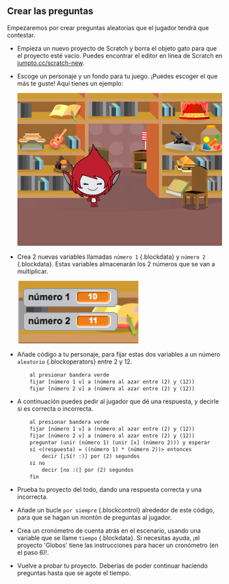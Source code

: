 ## Crear las preguntas

Empezaremos por crear preguntas aleatorias que el jugador tendrá que contestar.



+ Empieza un nuevo proyecto de Scratch y borra el objeto gato para que el proyecto esté vacío. Puedes encontrar el editor en línea de Scratch en <a href="http://jumpto.cc/scratch-new">jumpto.cc/scratch-new</a>.

+ Escoge un personaje y un fondo para tu juego. ¡Puedes escoger el que más te guste! Aquí tienes un ejemplo:

	![screenshot](images/brain-setting.png)

+ Crea 2 nuevas variables llamadas `número 1` {.blockdata} y `número 2` {.blockdata}. Estas variables almacenarán los 2 números que se van a multiplicar.

	![screenshot](images/brain-variables.png)

+ Añade código a tu personaje, para fijar estas dos variables a un número `aleatorio` {.blockoperators} entre 2 y 12.

	```blocks
		al presionar bandera verde
		fijar [número 1 v] a (número al azar entre (2) y (12))
		fijar [número 2 v] a (número al azar entre (2) y (12))
	```

+ A continuación puedes pedir al jugador que dé una respuesta, y decirle si es correcta o incorrecta.

	```blocks
		al presionar bandera verde
		fijar [número 1 v] a (número al azar entre (2) y (12))
		fijar [número 2 v] a (número al azar entre (2) y (12))
		preguntar (unir (número 1) (unir [x] (número 2))) y esperar
		si <(respuesta) = ((número 1) * (número 2))> entonces
   			decir [¡Sí! :)] por (2) segundos
		si no
   			decir [no :(] por (2) segundos
		fin
	```

+ Prueba tu proyecto del todo, dando una respuesta correcta y una incorrecta.

+ Añade un bucle `por siempre` {.blockcontrol} alrededor de este código, para que se hagan un montón de preguntas al jugador.

+ Crea un cronómetro de cuenta atrás en el escenario, usando una variable que se llame `tiempo` {.blockdata}. Si necesitas ayuda, ¡el proyecto 'Globos' tiene las instrucciones para hacer un cronómetro (en el paso 6)!.

+ Vuelve a probar tu proyecto. Deberías de poder continuar haciendo preguntas hasta que se agote el tiempo.



